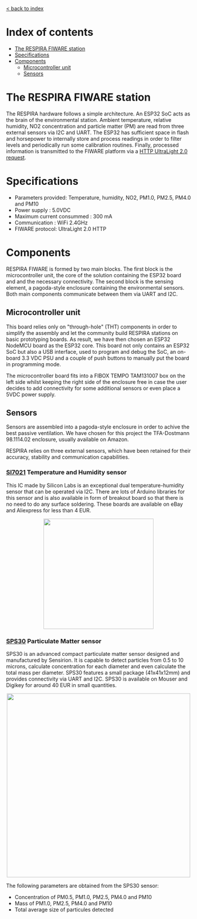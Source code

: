 [< back to index](../README.md)

# Index of contents

- [The RESPIRA FIWARE station](#the-respira-fiware-station)
- [Specifications](#specifications)
- [Components](#components)
  - [Microcontroller unit](#microcontroller-unit)
  - [Sensors](#sensors)

# The RESPIRA FIWARE station

The RESPIRA hardware follows a simple architecture. An ESP32 SoC acts as the brain of the environmental station. Ambient temperature, relative humidity, NO2 concentration and particle matter (PM) are read from three external sensors via I2C and UART. The ESP32 has sufficient space in flash and horsepower to internally store and process readings in order to filter levels and periodically run some calibration routines. Finally, processed information is transmitted to the FIWARE platform via a [HTTP UltraLight 2.0 request](https://fiware-iotagent-ul.readthedocs.io/en/latest/usermanual/index.html).

# Specifications

- Parameters provided: Temperature, humidity, NO2, PM1.0, PM2.5, PM4.0 and PM10
- Power supply : 5.0VDC
- Maximum current consummed : 300 mA
- Communication : WiFi 2.4GHz
- FIWARE protocol: UltraLight 2.0 HTTP

# Components

RESPIRA FIWARE is formed by two main blocks. The first block is the microcontroller unit, the core of the solution containing the ESP32 board and and the necessary connectivity. The second block is the sensing element, a pagoda-style enclosure containing the environmental sensors. Both main components communicate between them via UART and I2C.

## Microcontroller unit

This board relies only on "through-hole" (THT) components in order to simplify the assembly and let the community build RESPIRA stations on basic prototyping boards. As result, we have then chosen an ESP32 NodeMCU board as the ESP32 core. This board not only contains an ESP32 SoC but also a USB interface, used to program and debug the SoC, an on-board 3.3 VDC PSU and a couple of push buttons to manually put the board in programming mode.

The microcontroller board fits into a FIBOX TEMPO TAM131007 box on the left side whilst keeping the right side of the enclosure free in case the user decides to add connectivity for some additional sensors or even place a 5VDC power supply.

## Sensors

Sensors are assembled into a pagoda-style enclosure in order to achive the best passive ventilation. We have chosen for this project the TFA-Dostmann 98.1114.02 enclosure, usually available on Amazon.

RESPIRA relies on three external sensors, which have been retained for their accuracy, stability and communication capabilities.

### [SI7021](https://www.silabs.com/documents/public/data-sheets/Si7021-A20.pdf) Temperature and Humidity sensor

This IC made by Silicon Labs is an exceptional dual temperature-humidity sensor that can be operated via I2C. There are lots of Arduino libraries for this sensor and is also available in form of breakout board so that there is no need to do any surface soldering. These boards are available on eBay and Aliexpress for less than 4 EUR.

<p align="center">
<img width="300" src="http://www.panstamp.org/pictures/si7021.png">
</p>

### [SPS30](https://www.sensirion.com/en/environmental-sensors/particulate-matter-sensors-pm25/) Particulate Matter sensor

SPS30 is an advanced compact particulate matter sensor designed and manufactured by Sensirion. It is capable to detect particles from 0.5 to 10 microns, calculate concentration for each diameter and even calculate the total mass per diameter. SPS30 features a small package (41x41x12mm) and provides connectivity via UART and I2C. SPS30 is available on Mouser and Digikey for around 40 EUR in small quantities.

<p align="center">
<img width="500" src="http://www.panstamp.org/pictures/SPS30.jpg">
</p>

The following parameters are obtained from the SPS30 sensor:

- Concentration of PM0.5, PM1.0, PM2.5, PM4.0 and PM10
- Mass of PM1.0, PM2.5, PM4.0 and PM10
- Total average size of particules detected

